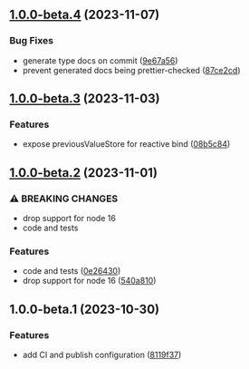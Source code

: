 ## [1.0.0-beta.4](https://github.com/drtrt-org/give-svelte-store-previous-behaviour/compare/v1.0.0-beta.3...v1.0.0-beta.4) (2023-11-07)


### Bug Fixes

* generate type docs on commit ([9e67a56](https://github.com/drtrt-org/give-svelte-store-previous-behaviour/commit/9e67a567f6b0a67ca75f54288b241e02a20455e5))
* prevent generated docs being prettier-checked ([87ce2cd](https://github.com/drtrt-org/give-svelte-store-previous-behaviour/commit/87ce2cd5b197d2ff6154d2c7d526654f88a42da4))

## [1.0.0-beta.3](https://github.com/drtrt-org/give-svelte-store-previous-behaviour/compare/v1.0.0-beta.2...v1.0.0-beta.3) (2023-11-03)


### Features

* expose previousValueStore for reactive bind ([08b5c84](https://github.com/drtrt-org/give-svelte-store-previous-behaviour/commit/08b5c84d4bcf2799309dc7d7a9de6ca2267df42c))

## [1.0.0-beta.2](https://github.com/drtrt-org/give-svelte-store-previous-behaviour/compare/v1.0.0-beta.1...v1.0.0-beta.2) (2023-11-01)


### ⚠ BREAKING CHANGES

* drop support for node 16
* code and tests

### Features

* code and tests ([0e26430](https://github.com/drtrt-org/give-svelte-store-previous-behaviour/commit/0e26430d8e094c896f0160aefb35512277d78ffd))
* drop support for node 16 ([540a810](https://github.com/drtrt-org/give-svelte-store-previous-behaviour/commit/540a810089354d0a231472b3f94b17b7498a0b37))

## 1.0.0-beta.1 (2023-10-30)


### Features

* add CI and publish configuration ([8119f37](https://github.com/drtrt-org/give-svelte-store-previous-behaviour/commit/8119f374f20bd02cd4b0979061698684179d817b))
